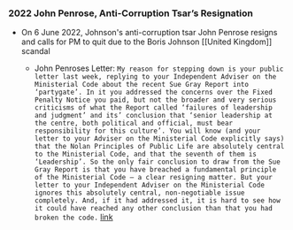 ### 2022 John Penrose, Anti-Corruption Tsar’s Resignation
- On 6 June 2022, Johnson's anti-corruption tsar John Penrose resigns and calls for PM to quit due to the Boris Johnson [[United Kingdom]] scandal
    
    - John Penroses Letter: `My reason for stepping down is your public letter last week, replying to your Independent Adviser on the Ministerial Code about the recent Sue Gray Report into ‘partygate’. In it you addressed the concerns over the Fixed Penalty Notice you paid, but not the broader and very serious criticisms of what the Report called ‘failures of leadership and judgment’ and its’ conclusion that ‘senior leadership at the centre, both political and official, must bear responsibility for this culture’. You will know (and your letter to your Adviser on the Ministerial Code explicitly says) that the Nolan Principles of Public Life are absolutely central to the Ministerial Code, and that the seventh of them is ‘Leadership’. So the only fair conclusion to draw from the Sue Gray Report is that you have breached a fundamental principle of the Ministerial Code — a clear resigning matter. But your letter to your Independent Adviser on the Ministerial Code ignores this absolutely central, non-negotiable issue completely. And, if it had addressed it, it is hard to see how it could have reached any other conclusion than that you had broken the code.` [link](https://twitter.com/JohnPenroseNews/status/1533753928483061760/photo/1)
    